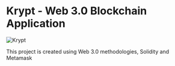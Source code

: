 # Krypt - Web 3.0 Blockchain Application
![Krypt](https://i.ibb.co/DVF4tNW/image.png)

This project is created using Web 3.0 methodologies, Solidity and Metamask 